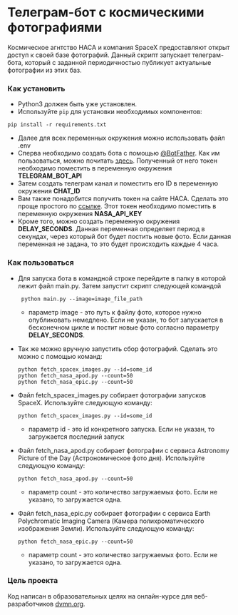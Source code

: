 # Телеграм-бот с космическими фотографиями

Космическое агнтство НАСА и компания SpaceX предоставляют открыт доступ к своей базе фотографий.
Данный скрипт запускает телеграм-бота, который с заданной периодичностью публикует актуальные фотографии из этих баз.

### Как установить

- Python3 должен быть уже установлен.
- Используйте `pip` для установки необходимых компонентов:

```
pip install -r requirements.txt
```

- Далее для всех переменных окружения можно использовать файл .env
- Сперва необходимо создать бота с помощью [@BotFather](https://t.me/BotFather). Как им пользоваться, можно
  почитать [здесь](https://chatlabs.ru/botfather-instrukcziya-komandy-nastrojki/). Полученный от него токен необходимо
  поместить в переменную окружения **TELEGRAM_BOT_API**
- Затем создать телеграм канал и поместить его ID в переменную окружения **CHAT_ID**
- Вам также понадобится получить токен на сайте НАСА. Сделать это проще простого по [ссылке](https://api.nasa.gov/).
  Этот
  токен необходимо поместить в переменную окружения **NASA_API_KEY**
- Кроме того, можно создать переменную окружения **DELAY_SECONDS**. Данная переменная определяет период в секундах,
  через который бот будет постить новые фото. Если данная переменная не задана, то это будет происходить каждые 4 часа.

### Как пользоваться

- Для запуска бота в командной строке перейдите в папку в которой лежит файл main.py. Затем запустит скрипт следующей
  командой

  ```
   python main.py --image=image_file_path
  ``` 

    - параметр image - это путь к файлу фото, которое нужно опубликовать немедлено. Если не указан, то бот запускается в
      бесконечном цикле и постит новые фото согласно параметру **DELAY_SECONDS**.

- Так же можно вручную запустить сбор фотографий. Сделать это можно с помощью команд:
  ```
  python fetch_spacex_images.py --id=some_id
  python fetch_nasa_apod.py --count=50
  python fetch_nasa_epic.py --count=50
  ```

- Файл fetch_spacex_images.py собирает фотографии запусков SpaceX. Используйте следующую команду:

  ```
  python fetch_spacex_images.py --id=some_id
  ``` 

    - параметр id - это id конкретного запуска. Если не указан, то загружается последний запуск


- Файл fetch_nasa_apod.py собирает фотографии с сервиса Astronomy Picture of the Day (Астрономическое фото дня).
  Используйте следующую команду:
  ```
  python fetch_nasa_apod.py --count=50
  ```
    - параметр count - это количество загружаемых фото. Если не указано, то загружается одна.

- Файл fetch_nasa_epic.py собирает фотографии с сервиса Earth Polychromatic Imaging Camera (Камера полихроматического
  изображения Земли).
  Используйте следующую команду:
  ```
  python fetch_nasa_epic.py --count=50
  ```
    - параметр count - это количество загружаемых фото. Если не указано, то загружается одна.

### Цель проекта

Код написан в образовательных целях на онлайн-курсе для веб-разработчиков [dvmn.org](https://dvmn.org/).